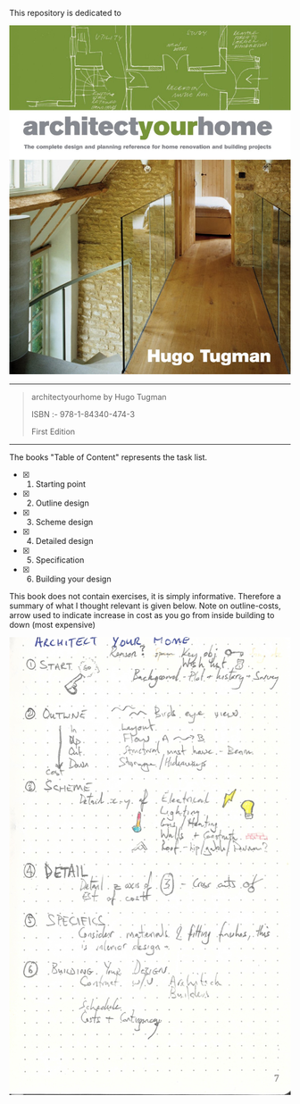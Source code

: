 This repository is dedicated to

![book_cover](book_cover.jpg)

---

> architectyourhome by Hugo Tugman
>
> ISBN :- 978-1-84340-474-3
>
> First  Edition

---

The books "Table of Content"  represents the task list.

- [x] 1. Starting point
- [x] 2. Outline design
- [x] 3. Scheme design
- [x] 4. Detailed design
- [x] 5. Specification
- [x] 6. Building your design

This book does not contain exercises, it is simply informative. Therefore a summary of what I thought relevant is given below. Note on outline-costs, arrow used to indicate increase in cost as you go from inside building to down (most expensive)

![architectyourhome](architectyourhome.jpg)

